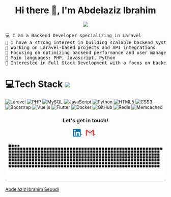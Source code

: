 <h1 align="center"> Hi there 👋, I'm Abdelaziz Ibrahim</h1>

<p align="center">
	<a href="https://github.com/abdelazizib">
		<img src="https://readme-typing-svg.herokuapp.com/?lines=Laravel+Expert;Backend+Developer;API+|%20Database+Specialist;Always+improving+my+skills&center=true&width=380&height=45">
	</a>
</p>

<pre>
💻 I am a Backend Developer specializing in Laravel
📝 I have a strong interest in building scalable backend systems and APIs
🔭 Working on Laravel-based projects and API integrations
🌱 Focusing on optimizing backend performance and user management
🌟 Main languages: PHP, Javascript, Python
🚩 Interested in Full Stack Development with a focus on backend technologies
</pre>

# 💻Tech Stack <img src = "https://media2.giphy.com/media/QssGEmpkyEOhBCb7e1/giphy.gif?cid=ecf05e47a0n3gi1bfqntqmob8g9aid1oyj2wr3ds3mg700bl&rid=giphy.gif" width = 32px>

![Laravel](https://img.shields.io/badge/laravel-%23FF2D20.svg?style=for-the-badge&logo=laravel&logoColor=white) 
![PHP](https://img.shields.io/badge/php-%23777BB4.svg?style=for-the-badge&logo=php&logoColor=white) 
![MySQL](https://img.shields.io/badge/mysql-%234479A1.svg?style=for-the-badge&logo=mysql&logoColor=white) 
![JavaScript](https://img.shields.io/badge/javascript-%23323330.svg?style=for-the-badge&logo=javascript&logoColor=%23F7DF1E) 
![Python](https://img.shields.io/badge/python-darkblue.svg?style=for-the-badge&logo=python&logoColor=white) 
![HTML5](https://img.shields.io/badge/html5-%23E34F26.svg?style=for-the-badge&logo=html5&logoColor=white) 
![CSS3](https://img.shields.io/badge/css3-%231572B6.svg?style=for-the-badge&logo=css3&logoColor=white) 
![Bootstrap](https://img.shields.io/badge/bootstrap-%23563D7C.svg?style=for-the-badge&logo=bootstrap&logoColor=white) 
![Vue.js](https://img.shields.io/badge/vuejs-%234FC08D.svg?style=for-the-badge&logo=vue.js&logoColor=white) 
![Flutter](https://img.shields.io/badge/flutter-%2302569B.svg?style=for-the-badge&logo=flutter&logoColor=white) 
![Docker](https://img.shields.io/badge/docker-%230db7ed.svg?style=for-the-badge&logo=docker&logoColor=white) 
![GitHub](https://img.shields.io/badge/github-%23121011.svg?style=for-the-badge&logo=github&logoColor=white) 
![Redis](https://img.shields.io/badge/redis-%23DC382D.svg?style=for-the-badge&logo=redis&logoColor=white) 
![Memcached](https://img.shields.io/badge/memcached-%230078B4.svg?style=for-the-badge&logo=memcached&logoColor=white)


<div align="center">
  <h3><b>Let's get in touch! </b></h3>
  </div>
<p align="center">
<a href="https://www.linkedin.com/in/abdelaziz-seoudi-56a4831a4/" target="_blank">
  <img align="center" alt="Abdelaziz Ibrahim Seoudi | Linkedin" width="24px" src="https://github.com/abdelazizib/abdelazizib/blob/main/Assets/Linkedin.svg" />
</a> &nbsp;&nbsp;
<a href="mailto:zeseoudi@gmail.com">
  <img align="center" alt="Abdelaziz Ibrahim Seoudi | Gmail" width="26px" src="https://github.com/abdelazizib/abdelazizib/blob/main/Assets/Gmail.svg" />
</a> &nbsp;&nbsp;
<p>
<p align="center">
  <img src="https://github.com/abdelazizib/abdelazizib/blob/main/github-user-contribution.svg" alt="snake">
</p>

---

[Abdelaziz Ibrahim Seoudi](https://github.com/abdelazizib)
